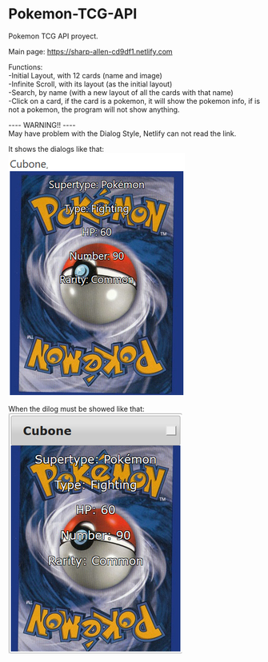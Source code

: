 # Pokemon-TCG-API
Pokemon TCG API proyect. 

Main page: https://sharp-allen-cd9df1.netlify.com

Functions:  
    -Initial Layout, with 12 cards (name and image)     
    -Infinite Scroll, with its layout (as the initial layout)   
    -Search, by name (with a new layout of all the cards with that name)        
    -Click on a card, if the card is a pokemon, it will show the pokemon info, if is not a pokemon, the program will not show anything.      
    
---- WARNING!! ----     
May have problem with the Dialog Style, Netlify can not read the link.  
    
It shows the dialogs like that:     
![Netlify Image](/Images/errorIMG1.png)     

When the dilog must be showed like that:        
![LocalHost Image](/Images/errorIMG2.png)
